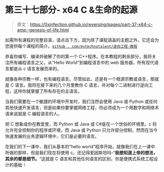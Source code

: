 # 第三十七部分- x64 C &生命的起源

> 原文：<https://0xinfection.github.io/reversing/pages/part-37-x64-c-amp;-genesis-of-life.html>

如需所有课程的完整目录，请点击下方，因为除了课程涵盖的主题之外，它还会为您提供每个课程的简介。[`github . com/mytechnotalent/逆向工程-教程`](https://github.com/mytechnotalent/Reverse-Engineering-Tutorial)

恭喜你编写、编译并破解了你的第一个 C++程序。在本教程的剩余部分，我将关注所有编程语言之父，从“Hello World”到编程语言中的 web 服务器，所有现代语言都是从 c 语言发展而来的。

就像各种宗教一样，也有编程语言。尽管如此，还是有一个根源宗教或语言，那就是 C 语言。我将在接下来的几个月里教你 C 语言，并对每个二进制进行逆向工程，这样你就掌握了所有存在的主语言。

当我们需要在一个敏捷的环境中开发时，我们当然会使用 Java 或 Python 或任何其他快速开发语言，但是如果你要掌握网络工程，你必须成为一个用数字和网络术语来说就是 C 编程语言的人。

把 C 想象成你在教堂里，而 Python 或 Java 或 C#是在一个世俗的环境里。c 将允许完全控制你的程序或环境，而 Java 或 Python 只允许部分控制，然而在当今快速发展的业务逻辑环境中，它们是必要的语言。

在我们的下一课中，我们从基本的“hello world”程序开始，就像我们在上一课中所做的那样，但是我们现在将使用 c。还记得爱因斯坦吗-“**我想知道上帝的想法，其余的都是细节。**“这就是 C 语言和其他任何语言的区别，你是便携式系统工程设计的基础！